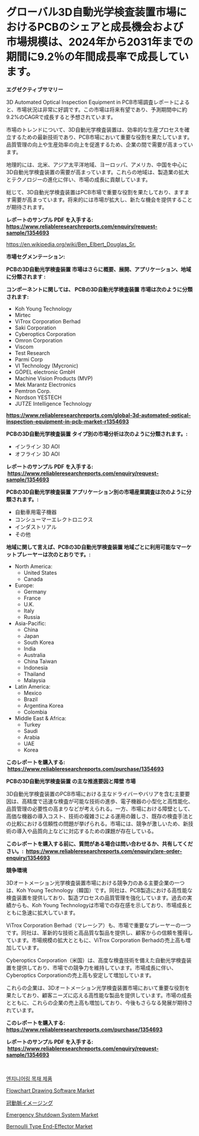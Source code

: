<p><h1>グローバル3D自動光学検査装置市場におけるPCBのシェアと成長機会および市場規模は、2024年から2031年までの期間に9.2％の年間成長率で成長しています。</h1></p><p><strong>エグゼクティブサマリー</strong></p>
<p><p>3D Automated Optical Inspection Equipment in PCB市場調査レポートによると、市場状況は非常に好調です。この市場は将来有望であり、予測期間中に約9.2%のCAGRで成長すると予想されています。</p><p>市場のトレンドについて、3D自動光学検査装置は、効率的な生産プロセスを確立するための最新技術であり、PCB市場において重要な役割を果たしています。品質管理の向上や生産効率の向上を促進するため、企業の間で需要が高まっています。</p><p>地理的には、北米、アジア太平洋地域、ヨーロッパ、アメリカ、中国を中心に3D自動光学検査装置の需要が高まっています。これらの地域は、製造業の拡大とテクノロジーの進化に伴い、市場の成長に貢献しています。</p><p>総じて、3D自動光学検査装置はPCB市場で重要な役割を果たしており、ますます需要が高まっています。将来的には市場が拡大し、新たな機会を提供することが期待されます。</p></p>
<p><strong>レポートのサンプル PDF を入手する: <a href="https://www.reliableresearchreports.com/enquiry/request-sample/1354693">https://www.reliableresearchreports.com/enquiry/request-sample/1354693</a></strong></p>
<p><a href="https://en.wikipedia.org/wiki/Ben_Elbert_Douglas_Sr.">https://en.wikipedia.org/wiki/Ben_Elbert_Douglas_Sr.</a></p>
<p><strong>市場セグメンテーション:</strong></p>
<p><strong> PCBの3D自動光学検査装置 市場はさらに概要、展開、アプリケーション、地域に分類されます :</strong></p>
<p><strong>コンポーネントに関しては、 PCBの3D自動光学検査装置 市場は次のように分類されます: &nbsp;</strong></p>
<p><ul><li>Koh Young Technology</li><li>Mirtec</li><li>ViTrox Corporation Berhad</li><li>Saki Corporation</li><li>Cyberoptics Corporation</li><li>Omron Corporation</li><li>Viscom</li><li>Test Research</li><li>Parmi Corp</li><li>VI Technology (Mycronic)</li><li>GÖPEL electronic GmbH</li><li>Machine Vision Products (MVP)</li><li>Mek Marantz Electronics</li><li>Pemtron Corp.</li><li>Nordson YESTECH</li><li>JUTZE Intelligence Technology</li></ul></p>
<p><strong><a href="https://www.reliableresearchreports.com/global-3d-automated-optical-inspection-equipment-in-pcb-market-r1354693">https://www.reliableresearchreports.com/global-3d-automated-optical-inspection-equipment-in-pcb-market-r1354693</a></strong></p>
<p><strong> PCBの3D自動光学検査装置 タイプ別の市場分析は次のように分類されます。:</strong></p>
<p><ul><li>インライン 3D AOI</li><li>オフライン 3D AOI</li></ul></p>
<p><strong>レポートのサンプル PDF を入手する: &nbsp;<a href="https://www.reliableresearchreports.com/enquiry/request-sample/1354693">https://www.reliableresearchreports.com/enquiry/request-sample/1354693</a></strong></p>
<p><strong> PCBの3D自動光学検査装置 アプリケーション別の市場産業調査は次のように分類されます。:</strong></p>
<p><ul><li>自動車用電子機器</li><li>コンシューマーエレクトロニクス</li><li>インダストリアル</li><li>その他</li></ul></p>
<p><strong>地域に関して言えば、PCBの3D自動光学検査装置 地域ごとに利用可能なマーケットプレーヤーは次のとおりです。:</strong></p>
<p><ul>
    <li>
        North America:
        <ul>
            <li>United States</li>
            <li>Canada</li>
        </ul>
    </li>
    <li>
        Europe:
        <ul>
            <li>Germany</li>
            <li>France</li>
            <li>U.K.</li>
            <li>Italy</li>
            <li>Russia</li>
        </ul>
    </li>
    <li>
        Asia-Pacific:
        <ul>
            <li>China</li>
            <li>Japan</li>
            <li>South Korea</li>
            <li>India</li>
            <li>Australia</li>
            <li>China Taiwan</li>
            <li>Indonesia</li>
            <li>Thailand</li>
            <li>Malaysia</li>
        </ul>
    </li>
    <li>
        Latin America:
        <ul>
            <li>Mexico</li>
            <li>Brazil</li>
            <li>Argentina Korea</li>
            <li>Colombia</li>
        </ul>
    </li>
    <li>
        Middle East & Africa:
        <ul>
            <li>Turkey</li>
            <li>Saudi</li>
            <li>Arabia</li>
            <li>UAE</li>
            <li>Korea</li>
        </ul>
    </li>
    </ul></p>
<p><strong>このレポートを購入する: &nbsp;<a href="https://www.reliableresearchreports.com/purchase/1354693">https://www.reliableresearchreports.com/purchase/1354693</a></strong></p>
<p><strong>PCBの3D自動光学検査装置 の主な推進要因と障壁 市場</strong></p>
<p><p>3D自動光学検査装置のPCB市場における主なドライバーやバリアを含む主要要因は、高精度で迅速な検査が可能な技術の進歩、電子機器の小型化と高性能化、品質管理の必要性の高まりなどが考えられる。一方、市場における障壁として、高価な機器の導入コスト、技術の複雑さによる運用の難しさ、既存の検査手法との比較における信頼性の問題が挙げられる。市場には、競争が激しいため、新技術の導入や品質向上などに対応するための課題が存在している。</p></p>
<p><strong>このレポートを購入する前に、質問がある場合は問い合わせるか、共有してください。:&nbsp; <a href="https://www.reliableresearchreports.com/enquiry/pre-order-enquiry/1354693">https://www.reliableresearchreports.com/enquiry/pre-order-enquiry/1354693</a></strong></p>
<p><strong>競争環境</strong></p>
<p><p>3Dオートメーション光学検査装置市場における競争力のある主要企業の一つは、Koh Young Technology（韓国）です。同社は、PCB製造における高性能な検査装置を提供しており、製造プロセスの品質管理を強化しています。過去の実績からも、Koh Young Technologyは市場での存在感を示しており、市場成長とともに急速に拡大しています。</p><p>ViTrox Corporation Berhad（マレーシア）も、市場で重要なプレーヤーの一つです。同社は、革新的な技術と高品質な製品を提供し、顧客からの信頼を獲得しています。市場規模の拡大とともに、ViTrox Corporation Berhadの売上高も増加しています。</p><p>Cyberoptics Corporation（米国）は、高度な検査技術を備えた自動光学検査装置を提供しており、市場での競争力を維持しています。市場成長に伴い、Cyberoptics Corporationの売上高も安定して増加しています。</p><p>これらの企業は、3Dオートメーション光学検査装置市場において重要な役割を果たしており、顧客ニーズに応える高性能な製品を提供しています。市場の成長とともに、これらの企業の売上高も増加しており、今後もさらなる発展が期待されています。</p></p>
<p><strong>このレポートを購入する: &nbsp; <a href="https://www.reliableresearchreports.com/purchase/1354693">https://www.reliableresearchreports.com/purchase/1354693</a></strong></p>
<p><strong>レポートのサンプル PDF を入手する: &nbsp;<a href="https://www.reliableresearchreports.com/enquiry/request-sample/1354693">https://www.reliableresearchreports.com/enquiry/request-sample/1354693</a></strong><strong></strong></p>
<p>&nbsp;</p>
<p><p><a href="https://medium.com/@jerrodhilll68/%EC%97%94%EC%A7%80%EB%8B%88%EC%96%B4%EB%A7%81-%EB%AA%A9%EC%9E%AC-%EC%A0%9C%ED%92%88-%EC%8B%9C%EC%9E%A5-%EA%B7%9C%EB%AA%A8%EA%B0%80-%EC%97%B0%ED%8F%89%EA%B7%A0-4-4-%EC%84%B1%EC%9E%A5%ED%95%98%EA%B3%A0-%EC%9E%88%EC%9C%BC%EB%A9%B0-%EC%9D%B4-%EB%B3%B4%EA%B3%A0%EC%84%9C%EB%8A%94-%EC%8B%9C%EC%9E%A5-%EC%84%B8%EB%B6%84%ED%99%94-%EC%84%B1%EC%9E%A5-%EB%B0%8F-2024%EB%85%84%EB%B6%80%ED%84%B0-2031%EB%85%84%EA%B9%8C%EC%A7%80%EC%9D%98-%EC%98%88%EC%B8%A1-%EB%B6%84%EC%84%9D%EC%9D%84-%EB%8B%A4%EB%A3%B9%EB%8B%88%EB%8B%A4-3f2b75856314">엔지니어링 목재 제품</a></p><p><a href="https://github.com/prosalinda88/Market-Research-Report-List-5/blob/main/flowchart-drawing-software-market.md">Flowchart Drawing Software Market</a></p><p><a href="https://medium.com/@addyserr7687/%E5%86%A0%E5%8B%95%E8%84%88%E7%94%BB%E5%83%8F%E5%B8%82%E5%A0%B4%E6%A6%82%E8%A6%81-2024%E5%B9%B4%E3%81%8B%E3%82%892031%E5%B9%B4%E3%81%BE%E3%81%A7%E3%81%AE%E4%B8%96%E7%95%8C%E5%B8%82%E5%A0%B4%E3%83%88%E3%83%AC%E3%83%B3%E3%83%89%E3%81%A8%E5%B0%86%E6%9D%A5%E3%81%AE%E5%B1%95%E6%9C%9B-0c196082eae6">冠動脈イメージング</a></p><p><a href="https://issuu.com/reportprime-2/docs/emergency-shutdown-system-market-size-2030.pptx">Emergency Shutdown System Market</a></p><p><a href="https://medium.com/@darrensipes2023/bernoulli-type-end-effector-market-outlook-and-forecast-from-2024-to-2031-775a8eb98129">Bernoulli Type End-Effector Market</a></p></p>